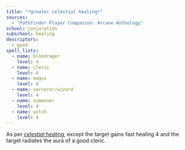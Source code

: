 ```yaml
---
title: "*greater celestial healing*"
sources:
  - "Pathfinder Player Companion: Arcane Anthology"
school: conjuration
subschool: healing
descriptors:
  - good
spell_lists:
  - name: bloodrager
    level: 4
  - name: cleric
    level: 4
  - name: magus
    level: 4
  - name: sorcerer/wizard
    level: 4
  - name: summoner
    level: 4
  - name: witch
    level: 4
---
```


As per [*celestial healing*](/spells/celestial-healing/), except the target gains fast healing 4 and the target radiates the aura of a good cleric.
